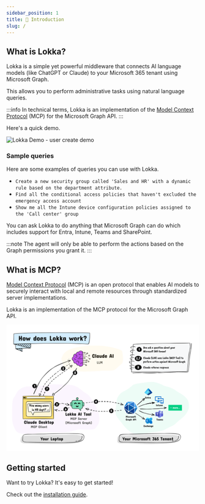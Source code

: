 ```yaml
---
sidebar_position: 1
title: 🤖 Introduction
slug: /
---
```


## What is Lokka?

Lokka is a simple yet powerful middleware that connects AI language models (like ChatGPT or Claude) to your Microsoft 365 tenant using Microsoft Graph.

This allows you to perform administrative tasks using natural language queries.

:::info
In technical terms, Lokka is an implementation of the [Model Context Protocol](https://modelcontextprotocol.io/introduction) (MCP) for the Microsoft Graph API.
:::

Here's a quick demo.

<img src="/img/lokka-demo-1.gif" alt="Lokka Demo - user create demo" width="500"/>

### Sample queries

Here are some examples of queries you can use with Lokka.

- `Create a new security group called 'Sales and HR' with a dynamic rule based on the department attribute.`
- `Find all the conditional access policies that haven't excluded the emergency access account`
- `Show me all the Intune device configuration policies assigned to the 'Call center' group`

You can ask Lokka to do anything that Microsoft Graph can do which includes support for Entra, Intune, Teams and SharePoint.

:::note
The agent will only be able to perform the actions based on the Graph permissions you grant it.
:::

## What is MCP?

[Model Context Protocol](https://modelcontextprotocol.io/introduction) (MCP) is an open protocol that enables AI models to securely interact with local and remote resources through standardized server implementations.

Lokka is an implementation of the MCP protocol for the Microsoft Graph API.

![How does Lokka work?](./assets/how-does-lokka-mcp-server-work.png)

## Getting started

Want to try Lokka? It's easy to get started!

Check out the [installation guide](installation.md).